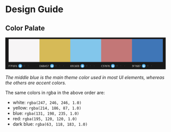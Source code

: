 Design Guide
============

## Color Palate 

![color_palate_image](sorobrain-color-palate.jpg)

*The middle blue is the main theme color used in most UI elements, whereas the others are accent colors.*

The same colors in rgba in the above order are:    
* white: `rgba(247, 246, 246, 1.0)`
* yellow: `rgba(214, 186, 87, 1.0)`
* blue: `rgba(131, 198, 235, 1.0)`
* red: `rgba(195, 120, 120, 1.0)`
* dark blue: `rgba(63, 118, 183, 1.0)`

